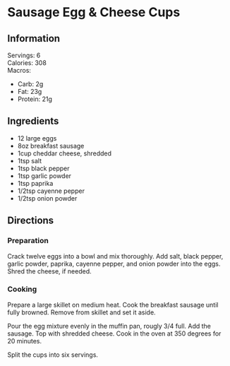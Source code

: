 # Sausage Egg & Cheese Cups

## Information
Servings: 6  
Calories: 308  
Macros:
* Carb: 2g
* Fat: 23g
* Protein: 21g

## Ingredients
* 12 large eggs
* 8oz breakfast sausage
* 1cup cheddar cheese, shredded
* 1tsp salt
* 1tsp black pepper
* 1tsp garlic powder
* 1tsp paprika
* 1/2tsp cayenne pepper
* 1/2tsp onion powder

## Directions
### Preparation
Crack twelve eggs into a bowl and mix thoroughly. Add salt, black pepper, garlic powder, paprika, cayenne pepper, and onion powder into the eggs. Shred the cheese, if needed.

### Cooking
Prepare a large skillet on medium heat. Cook the breakfast sausage until fully browned. Remove from skillet and set it aside.

Pour the egg mixture evenly in the muffin pan, rougly 3/4 full. Add the sausage. Top with shredded cheese. Cook in the oven at 350 degrees for 20 minutes.

Split the cups into six servings.

